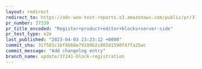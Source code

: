 ```yaml
---
layout: redirect
redirect_to: https://a8c-woo-test-reports.s3.amazonaws.com/public/pr/37339/e2e/index.html
pr_number: 37339
pr_title_encoded: "Register+product+editor+blocks+server-side"
pr_test_type: e2e
last_published: "2023-04-03 23:23:12 +0000"
commit_sha: 31f581c1bf8660e79189b2c805d1590f47fa25ac
commit_message: "Add changelog entry"
branch_name: update/37241-block-registration
---
```


